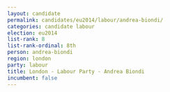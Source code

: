 ```yaml
---
layout: candidate
permalink: candidates/eu2014/labour/andrea-biondi/
categories: candidate labour
election: eu2014
list-rank: 8
list-rank-ordinal: 8th
person: andrea-biondi
region: london
party: labour
title: London - Labour Party - Andrea Biondi
incumbent: false
---
```

